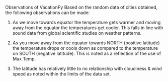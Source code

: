 Observations of VacationPy 
Based on the random data of cities obtained, the following observations can be made:
1. As we move towards equator the temperature gets warmer and moving away from the equator the temperatures get cooler. This falls in line with sound data from global scientific studies on weather patterns.

2. As you move away from the equator towards NORTH (positive latitude) the temperature drops or cools down as compared to the temperature on SOUTH (negative latitude). This is noted as a reflection of the use of Max Temp.

3. The latitude has relatively little to no relationship with cloudiness & wind speed as noted within the limits of the data set.
